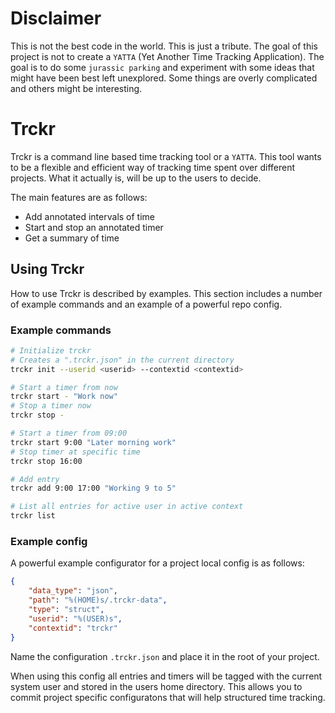 # Disclaimer
This is not the best code in the world. This is just a tribute. The goal of this project is not to create a `YATTA` (Yet Another Time Tracking Application). The goal is to do some `jurassic parking` and experiment with some ideas that might have been best left unexplored. Some things are overly complicated and others might be interesting.

# Trckr
Trckr is a command line based time tracking tool or a `YATTA`. This tool wants to be a flexible and efficient way of tracking time spent over different projects. What it actually is, will be up to the users to decide.

The main features are as follows:
* Add annotated intervals of time
* Start and stop an annotated timer
* Get a summary of time

## Using Trckr
How to use Trckr is described by examples. This section includes a number of example commands and an example of a powerful repo config.

### Example commands
```sh
# Initialize trckr
# Creates a ".trckr.json" in the current directory
trckr init --userid <userid> --contextid <contextid>

# Start a timer from now
trckr start - "Work now"
# Stop a timer now
trckr stop -

# Start a timer from 09:00
trckr start 9:00 "Later morning work"
# Stop timer at specific time
trckr stop 16:00

# Add entry
trckr add 9:00 17:00 "Working 9 to 5"

# List all entries for active user in active context
trckr list
```

### Example config
A powerful example configurator for a project local config is as follows:
```json
{
    "data_type": "json",
    "path": "%(HOME)s/.trckr-data",
    "type": "struct",
    "userid": "%(USER)s",
    "contextid": "trckr"
}
```
Name the configuration `.trckr.json` and place it in the root of your project.

When using this config all entries and timers will be tagged with the current system user and stored in the users home directory. This allows you to commit project specific configuratons that will help structured time tracking.
